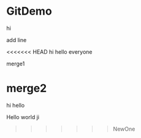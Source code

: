 # GitDemo
hi

add line

<<<<<<< HEAD
hi hello everyone

merge1

merge2
=======
hi hello 

Hello world
ji
>>>>>>> NewOne
